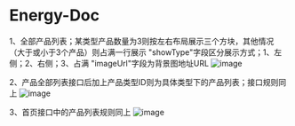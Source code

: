 # Energy-Doc
1、全部产品列表；某类型产品数量为3则按左右布局展示三个方块，其他情况（大于或小于3个产品）则占满一行展示
 "showType"字段区分展示方式；1、左侧；2、右侧；3、占满
 "imageUrl"字段为背景图地址URL
![image](https://user-images.githubusercontent.com/37478475/176246683-e45f96c3-15fd-402b-961b-ecb61d1aa41d.png)

2、产品全部列表接口后加上产品类型ID则为具体类型下的产品列表；接口规则同上
![image](https://user-images.githubusercontent.com/37478475/176247427-87c49ba3-abe5-453b-8e56-55897eb7057e.png)

3、首页接口中的产品列表规则同上
![image](https://user-images.githubusercontent.com/37478475/176247703-1aaaacfc-bdee-47d5-a5cf-2fa401e826e0.png)

